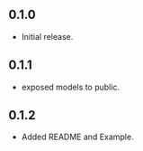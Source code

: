 ## 0.1.0

* Initial release.

## 0.1.1

* exposed models to public.

## 0.1.2

* Added README and Example.
